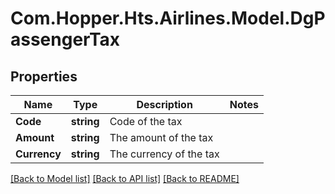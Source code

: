 # Com.Hopper.Hts.Airlines.Model.DgPassengerTax

## Properties

Name | Type | Description | Notes
------------ | ------------- | ------------- | -------------
**Code** | **string** | Code of the tax | 
**Amount** | **string** | The amount of the tax | 
**Currency** | **string** | The currency of the tax | 

[[Back to Model list]](../README.md#documentation-for-models) [[Back to API list]](../README.md#documentation-for-api-endpoints) [[Back to README]](../README.md)

